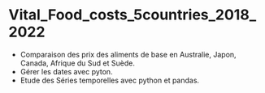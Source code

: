 # Vital_Food_costs_5countries_2018_2022

- Comparaison des prix des aliments de base en Australie, Japon, Canada, Afrique du Sud et Suède.
- Gérer les dates avec pyton.
- Etude des Séries temporelles avec python et pandas.
